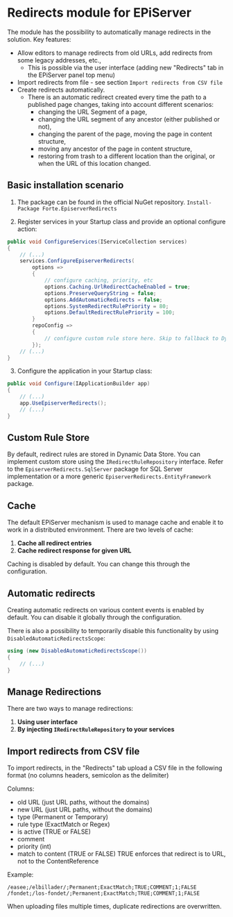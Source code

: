 # Redirects module for EPiServer

The module has the possibility to automatically manage redirects in the solution. Key features:
- Allow editors to manage redirects from old URLs, add redirects from some legacy addresses, etc.,
   - This is possible via the user interface (adding new "Redirects" tab in the EPiServer panel top menu)
- Import redirects from file - see section `Import redirects from CSV file`
- Create redirects automatically.
   - There is an automatic redirect created every time the path to a published page changes, taking into account different scenarios:
      - changing the URL Segment of a page,
      - changing the URL segment of any ancestor (either published or not),
      - changing the parent of the page, moving the page in content structure,
      - moving any ancestor of the page in content structure,
      - restoring from trash to a different location than the original, or when the URL of this location changed.



Basic installation scenario
------------
1. The package can be found in the official NuGet repository.
   ```Install-Package Forte.EpiserverRedirects```

2. Register services in your Startup class and provide an optional configure action:

```c#
public void ConfigureServices(IServiceCollection services)
{
    // (...)
    services.ConfigureEpiserverRedirects(
        options =>
        {
            // configure caching, priority, etc
            options.Caching.UrlRedirectCacheEnabled = true;
            options.PreserveQueryString = false;
            options.AddAutomaticRedirects = false;
            options.SystemRedirectRulePriority = 80;
            options.DefaultRedirectRulePriority = 100;
        }
        repoConfig =>
        {
            // configure custom rule store here. Skip to fallback to Dynamic Data Store.
        });
    // (...)
}
```

3. Configure the application in your Startup class:

```c#
public void Configure(IApplicationBuilder app)
{
    // (...)
    app.UseEpiserverRedirects();
    // (...)
}
```

Custom Rule Store
-------------
By default, redirect rules are stored in Dynamic Data Store. You can implement custom store using the `IRedirectRuleRepository` interface.
Refer to the `EpiserverRedirects.SqlServer` package for SQL Server implementation or a more generic `EpiserverRedirects.EntityFramework` package.

Cache
-------------

The default EPiServer mechanism is used to manage cache and enable it to work in a distributed environment. There are two levels of cache:
1. **Cache all redirect entries**
2. **Cache redirect response for given URL**

Caching is disabled by default. You can change this through the configuration.

Automatic redirects
------------

Creating automatic redirects on various content events is enabled by default. You can disable it globally through the configuration.

There is also a possibility to temporarily disable this functionality by using `DisabledAutomaticRedirectsScope`:

```c#
using (new DisabledAutomaticRedirectsScope())
{
    // (...)
}
```

Manage Redirections
------------
There are two ways to manage redirections:
1. **Using user interface**
2. **By injecting ```IRedirectRuleRepository``` to your services**

Import redirects from CSV file
-------------

To import redirects, in the "Redirects" tab upload a CSV file in the following format (no columns headers, semicolon as the delimiter)

Columns:
- old URL (just URL paths, without the domains)
- new URL (just URL paths, without the domains)
- type (Permanent or Temporary)
- rule type (ExactMatch or Regex)
- is active (TRUE or FALSE)
- comment
- priority (int)
- match to content (TRUE or FALSE) TRUE enforces that redirect is to URL, not to the ContentReference

Example:
```
/easee;/elbillader/;Permanent;ExactMatch;TRUE;COMMENT;1;FALSE  
/fondet;/los-fondet/;Permanent;ExactMatch;TRUE;COMMENT;1;FALSE
```
When uploading files multiple times, duplicate redirections are overwritten.

